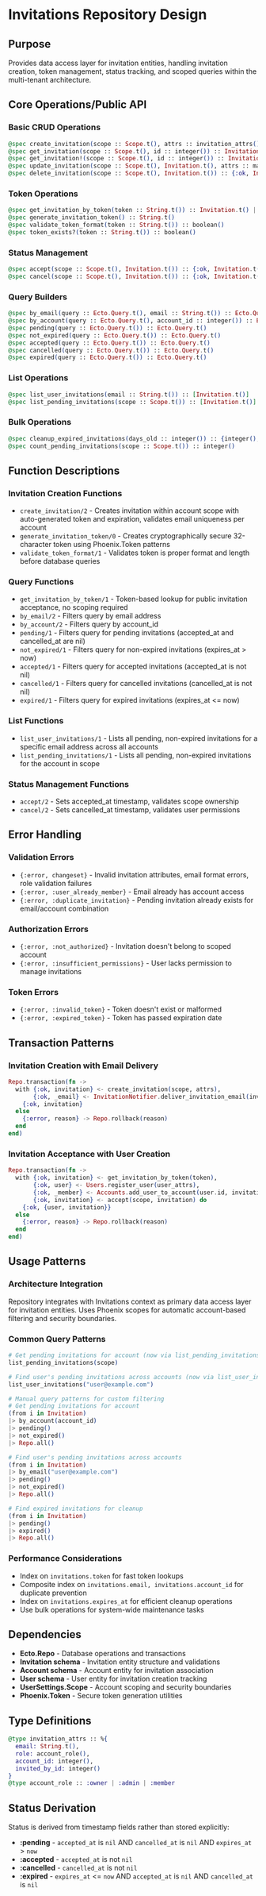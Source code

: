 # Invitations Repository Design

## Purpose
Provides data access layer for invitation entities, handling invitation creation, token management, status tracking, and scoped queries within the multi-tenant architecture.

## Core Operations/Public API

### Basic CRUD Operations
```elixir
@spec create_invitation(scope :: Scope.t(), attrs :: invitation_attrs()) :: {:ok, Invitation.t()} | {:error, Ecto.Changeset.t()}
@spec get_invitation(scope :: Scope.t(), id :: integer()) :: Invitation.t() | nil
@spec get_invitation!(scope :: Scope.t(), id :: integer()) :: Invitation.t()
@spec update_invitation(scope :: Scope.t(), Invitation.t(), attrs :: map()) :: {:ok, Invitation.t()} | {:error, Ecto.Changeset.t()}
@spec delete_invitation(scope :: Scope.t(), Invitation.t()) :: {:ok, Invitation.t()} | {:error, Ecto.Changeset.t()}
```

### Token Operations
```elixir
@spec get_invitation_by_token(token :: String.t()) :: Invitation.t() | nil
@spec generate_invitation_token() :: String.t()
@spec validate_token_format(token :: String.t()) :: boolean()
@spec token_exists?(token :: String.t()) :: boolean()
```

### Status Management
```elixir
@spec accept(scope :: Scope.t(), Invitation.t()) :: {:ok, Invitation.t()} | {:error, Ecto.Changeset.t()}
@spec cancel(scope :: Scope.t(), Invitation.t()) :: {:ok, Invitation.t()} | {:error, Ecto.Changeset.t()}
```

### Query Builders
```elixir
@spec by_email(query :: Ecto.Query.t(), email :: String.t()) :: Ecto.Query.t()
@spec by_account(query :: Ecto.Query.t(), account_id :: integer()) :: Ecto.Query.t()
@spec pending(query :: Ecto.Query.t()) :: Ecto.Query.t()
@spec not_expired(query :: Ecto.Query.t()) :: Ecto.Query.t()
@spec accepted(query :: Ecto.Query.t()) :: Ecto.Query.t()
@spec cancelled(query :: Ecto.Query.t()) :: Ecto.Query.t()
@spec expired(query :: Ecto.Query.t()) :: Ecto.Query.t()
```

### List Operations
```elixir
@spec list_user_invitations(email :: String.t()) :: [Invitation.t()]
@spec list_pending_invitations(scope :: Scope.t()) :: [Invitation.t()]
```

### Bulk Operations
```elixir
@spec cleanup_expired_invitations(days_old :: integer()) :: {integer(), nil}
@spec count_pending_invitations(scope :: Scope.t()) :: integer()
```

## Function Descriptions

### Invitation Creation Functions
- `create_invitation/2` - Creates invitation within account scope with auto-generated token and expiration, validates email uniqueness per account
- `generate_invitation_token/0` - Creates cryptographically secure 32-character token using Phoenix.Token patterns
- `validate_token_format/1` - Validates token is proper format and length before database queries

### Query Functions
- `get_invitation_by_token/1` - Token-based lookup for public invitation acceptance, no scoping required
- `by_email/2` - Filters query by email address 
- `by_account/2` - Filters query by account_id
- `pending/1` - Filters query for pending invitations (accepted_at and cancelled_at are nil)
- `not_expired/1` - Filters query for non-expired invitations (expires_at > now)
- `accepted/1` - Filters query for accepted invitations (accepted_at is not nil)
- `cancelled/1` - Filters query for cancelled invitations (cancelled_at is not nil)
- `expired/1` - Filters query for expired invitations (expires_at <= now)

### List Functions
- `list_user_invitations/1` - Lists all pending, non-expired invitations for a specific email address across all accounts
- `list_pending_invitations/1` - Lists all pending, non-expired invitations for the account in scope

### Status Management Functions
- `accept/2` - Sets accepted_at timestamp, validates scope ownership
- `cancel/2` - Sets cancelled_at timestamp, validates user permissions

## Error Handling

### Validation Errors
- `{:error, changeset}` - Invalid invitation attributes, email format errors, role validation failures
- `{:error, :user_already_member}` - Email already has account access
- `{:error, :duplicate_invitation}` - Pending invitation already exists for email/account combination

### Authorization Errors
- `{:error, :not_authorized}` - Invitation doesn't belong to scoped account
- `{:error, :insufficient_permissions}` - User lacks permission to manage invitations

### Token Errors
- `{:error, :invalid_token}` - Token doesn't exist or malformed
- `{:error, :expired_token}` - Token has passed expiration date

## Transaction Patterns

### Invitation Creation with Email Delivery
```elixir
Repo.transaction(fn ->
  with {:ok, invitation} <- create_invitation(scope, attrs),
       {:ok, _email} <- InvitationNotifier.deliver_invitation_email(invitation, url) do
    {:ok, invitation}
  else
    {:error, reason} -> Repo.rollback(reason)
  end
end)
```

### Invitation Acceptance with User Creation
```elixir
Repo.transaction(fn ->
  with {:ok, invitation} <- get_invitation_by_token(token),
       {:ok, user} <- Users.register_user(user_attrs),
       {:ok, _member} <- Accounts.add_user_to_account(user.id, invitation.account_id, invitation.role),
       {:ok, invitation} <- accept(scope, invitation) do
    {:ok, {user, invitation}}
  else
    {:error, reason} -> Repo.rollback(reason)
  end
end)
```

## Usage Patterns

### Architecture Integration
Repository integrates with Invitations context as primary data access layer for invitation entities. Uses Phoenix scopes for automatic account-based filtering and security boundaries.

### Common Query Patterns
```elixir
# Get pending invitations for account (now via list_pending_invitations/1)
list_pending_invitations(scope)

# Find user's pending invitations across accounts (now via list_user_invitations/1)
list_user_invitations("user@example.com")

# Manual query patterns for custom filtering
# Get pending invitations for account
(from i in Invitation)
|> by_account(account_id)
|> pending()
|> not_expired()
|> Repo.all()

# Find user's pending invitations across accounts
(from i in Invitation)
|> by_email("user@example.com")
|> pending()
|> not_expired()
|> Repo.all()

# Find expired invitations for cleanup
(from i in Invitation)
|> pending()
|> expired()
|> Repo.all()
```

### Performance Considerations
- Index on `invitations.token` for fast token lookups
- Composite index on `invitations.email, invitations.account_id` for duplicate prevention
- Index on `invitations.expires_at` for efficient cleanup operations
- Use bulk operations for system-wide maintenance tasks

## Dependencies
- **Ecto.Repo** - Database operations and transactions
- **Invitation schema** - Invitation entity structure and validations
- **Account schema** - Account entity for invitation association
- **User schema** - User entity for invitation creation tracking
- **UserSettings.Scope** - Account scoping and security boundaries
- **Phoenix.Token** - Secure token generation utilities

## Type Definitions
```elixir
@type invitation_attrs :: %{
  email: String.t(),
  role: account_role(),
  account_id: integer(),
  invited_by_id: integer()
}
@type account_role :: :owner | :admin | :member
```

## Status Derivation
Status is derived from timestamp fields rather than stored explicitly:
- **:pending** - `accepted_at` is `nil` AND `cancelled_at` is `nil` AND `expires_at` > `now`
- **:accepted** - `accepted_at` is not `nil`
- **:cancelled** - `cancelled_at` is not `nil`
- **:expired** - `expires_at` <= `now` AND `accepted_at` is `nil` AND `cancelled_at` is `nil`